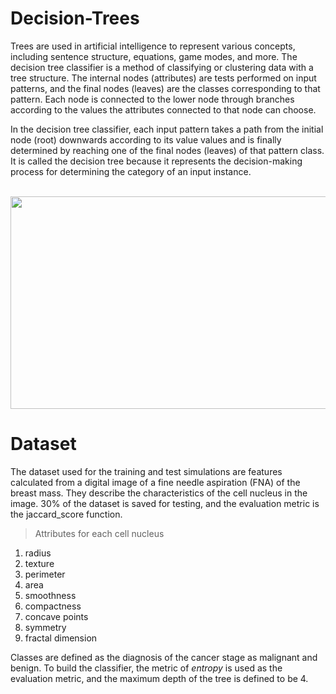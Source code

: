 # Decision-Trees

Trees are used in artificial intelligence to represent various concepts, including sentence structure, equations, game modes, and more. The decision tree classifier is a method of classifying or clustering data with a tree structure. The internal nodes (attributes) are tests performed on input patterns, and the final nodes (leaves) are the classes corresponding to that pattern. Each node is connected to the lower node through branches according to the values ​the attributes connected to that node can choose.

In the decision tree classifier, each input pattern takes a path from the initial node (root) downwards according to its value values and is finally determined by reaching one of the final nodes (leaves) of that pattern class. It is called the decision tree because it represents the decision-making process for determining the category of an input instance.
<br/><br/>

<p align="center">
  <img width="520" height="340" src="https://user-images.githubusercontent.com/66460485/128902873-bb27b651-2a87-472f-a4ba-2a1c1be46e5c.PNG">
</p>

# Dataset

The dataset used for the training and test simulations are features calculated from a digital image of a fine needle aspiration (FNA) of the breast mass. They describe the characteristics of the cell nucleus in the image. 30% of the dataset is saved for testing, and the evaluation metric is the jaccard_score function.

> Attributes for each cell nucleus

<ol>
<li>radius</li>
<li>texture </li>
<li>perimeter</li>
<li>area</li>
<li>smoothness</li>
<li>compactness </li>
<li>concave points </li>
<li>symmetry</li>
<li>fractal dimension</li>
</ol>

Classes are defined as the diagnosis of the cancer stage as malignant and benign. To build the classifier, the metric of *entropy* is used as the evaluation metric, and the maximum depth of the tree is defined to be 4.
